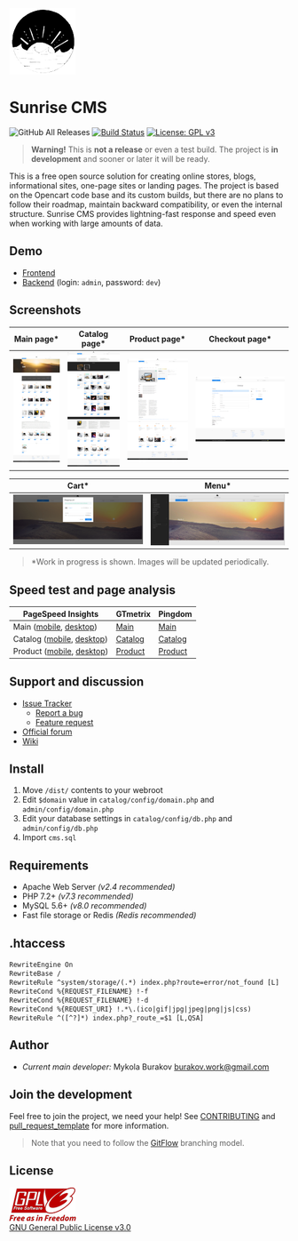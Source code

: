 ![Sunrise CMS Logo](git-res/logo.png)

# Sunrise CMS

![GitHub All Releases](https://img.shields.io/github/downloads/Nickbur/Sunrise-CMS/total.svg)
[![Build Status](https://scrutinizer-ci.com/g/Nickbur/Sunrise-CMS/badges/build.png?b=master)](https://scrutinizer-ci.com/g/Nickbur/Sunrise-CMS/build-status/master)
[![License: GPL v3](https://img.shields.io/badge/License-GPLv3-blue.svg)](https://www.gnu.org/licenses/gpl-3.0)

> **Warning!**
> This is **not a release** or even a test build. The project is **in development** and sooner or later it will be ready.

This is a free open source solution for creating online stores, blogs, informational sites, one-page sites or landing pages.
The project is based on the Opencart code base and its custom builds, but there are no plans to follow their roadmap, maintain backward compatibility, or even the internal structure. Sunrise CMS provides lightning-fast response and speed even when working with large amounts of data.

## Demo
* [Frontend](https://sunrise-cms.freelance-team.su/)   
* [Backend](https://sunrise-cms.freelance-team.su/admin/) (login: ```admin```, password: ```dev```)

## Screenshots
Main page* | Catalog page* | Product page* | Checkout page*
--- | --- | --- | ---
![Sunrise CMS Demo main](git-res/screenshot-main.jpg) | ![Sunrise CMS Demo catalog](git-res/screenshot-catalog.jpg) | ![Sunrise CMS Demo product](git-res/screenshot-product.png) | ![Sunrise CMS Demo checkout](git-res/screenshot-checkout.png)

Cart* | Menu*
--- | ---
![Sunrise CMS Demo cart](git-res/screenshot-cart.png) | ![Sunrise CMS Demo menu](git-res/screenshot-menu.jpg)

> *Work in progress is shown. Images will be updated periodically.

## Speed test and page analysis

PageSpeed Insights | GTmetrix | Pingdom
--- | --- | ---
Main ([mobile](https://developers.google.com/speed/pagespeed/insights/?hl=en&url=https%3A%2F%2Fsunrise-cms.freelance-team.su%2F&tab=mobile), [desktop](https://developers.google.com/speed/pagespeed/insights/?hl=en&url=https%3A%2F%2Fsunrise-cms.freelance-team.su%2F&tab=desktop))  | [Main](https://gtmetrix.com/reports/sunrise-cms.freelance-team.su/iCjNMebl)  | [Main](https://tools.pingdom.com/#5a6179a502400000)  
Catalog ([mobile](https://developers.google.com/speed/pagespeed/insights/?hl=en&url=https%3A%2F%2Fsunrise-cms.freelance-team.su%2Fnulla-deleniti%2F), [desktop](https://developers.google.com/speed/pagespeed/insights/?hl=en&url=https%3A%2F%2Fsunrise-cms.freelance-team.su%2Fnulla-deleniti%2F&tab=desktop))  | [Catalog](https://gtmetrix.com/reports/sunrise-cms.freelance-team.su/AOuGvyme)  | [Catalog](https://tools.pingdom.com/#5a617990d5000000)  
Product ([mobile](https://developers.google.com/speed/pagespeed/insights/?hl=en&url=https%3A%2F%2Fsunrise-cms.freelance-team.su%2Fproduct-1.html&tab=mobile), [desktop](https://developers.google.com/speed/pagespeed/insights/?hl=en&url=https%3A%2F%2Fsunrise-cms.freelance-team.su%2Fproduct-1.html&tab=desktop))  | [Product](https://gtmetrix.com/reports/sunrise-cms.freelance-team.su/XP1FZEqj)  | [Product](https://tools.pingdom.com/#5a61794635c00000)

## Support and discussion
* [Issue Tracker](https://github.com/Nickbur/Sunrise-CMS/issues)  
  * [Report a bug](https://github.com/Nickbur/Sunrise-CMS/issues/new?assignees=&labels=bug%2C+help+wanted%2C+invalid&template=bug_report.md&title=%5BBUG%5D+...)  
  * [Feature request](https://github.com/Nickbur/Sunrise-CMS/issues/new?assignees=&labels=enhancement&template=feature_request.md&title=)  
* [Official forum](https://freelance-team.su/forum/2-sunrise-cms/)
* [Wiki](https://github.com/Nickbur/Sunrise-CMS/wiki)

## Install
1. Move ```/dist/``` contents to your webroot
2. Edit ```$domain``` value in ```catalog/config/domain.php``` and ```admin/config/domain.php```
3. Edit your database settings in ```catalog/config/db.php``` and ```admin/config/db.php```
4. Import ```cms.sql```

## Requirements
* Apache Web Server *(v2.4 recommended)*  
* PHP 7.2+ *(v7.3 recommended)*  
* MySQL 5.6+ *(v8.0 recommended)*  
* Fast file storage or Redis *(Redis recommended)*

## .htaccess
```
RewriteEngine On  
RewriteBase /  
RewriteRule ^system/storage/(.*) index.php?route=error/not_found [L]  
RewriteCond %{REQUEST_FILENAME} !-f  
RewriteCond %{REQUEST_FILENAME} !-d  
RewriteCond %{REQUEST_URI} !.*\.(ico|gif|jpg|jpeg|png|js|css)  
RewriteRule ^([^?]*) index.php?_route_=$1 [L,QSA]
```

## Author

* *Current main developer:* Mykola Burakov burakov.work@gmail.com

## Join the development
Feel free to join the project, we need your help! See [CONTRIBUTING](https://github.com/Nickbur/Sunrise-CMS/blob/master/CONTRIBUTING.md) and [pull_request_template](https://github.com/Nickbur/Sunrise-CMS/blob/master/pull_request_template.md) for more information.  
> Note that you need to follow the [GitFlow](https://datasift.github.io/gitflow/IntroducingGitFlow.html) branching model.

## License
![GNU GPLv3 Logo](git-res/GPLv3_Logo.png)  
[GNU General Public License v3.0](https://github.com/Nickbur/Sunrise-CMS/blob/master/LICENSE)
